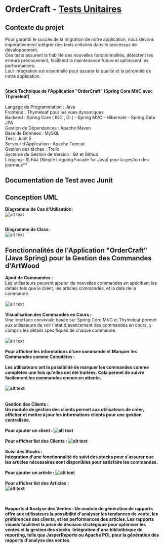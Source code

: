 # OrderCraft - [Tests Unitaires](https://github.com/mohatala/CraftWood)

## Contexte du projet
Pour garantir le succès de la migration de notre application, nous devons impérativement intégrer des tests unitaires dans le processus de développement.<br/>
Ces tests assurent la fiabilité des nouvelles fonctionnalités, détectent les erreurs précocement, facilitent la maintenance future et optimisent les performances.<br/>
Leur intégration est essentielle pour assurer la qualité et la pérennité de notre application.<br/><br/>

<b>Stack Technique de l'Application "OrderCraft" (Spring Core MVC avec Thymeleaf)</b><br/><br/>
Langage de Programmation : Java<br/>
Frontend : Thymeleaf pour les vues dynamiques<br/>
Backend : Spring Core ( IOC , DI ) - Spring MVC - Hibernate - Spring Data JPA<br/>
Gestion de Dépendances : Apache Maven<br/>
Base de Données : MySQL<br/>
Test : Junit 5<br/>
Serveur d'Application : Apache Tomcat<br/>
Gestion des tâches : Trello<br/>
Système de Gestion de Version : Git et Github<br/>
Logging : SLF4J (Simple Logging Facade for Java) pour la gestion des journaux**<br/>
## Documentation de Test avec Junit
## Conception <b>UML</b>
<b> Diagramme de Cas d'Utilisation:</b><br/>
![alt text](https://github.com/mohatala/CraftWood/blob/main/usecase%20Craft.drawio%20(1).png)<br/><br/>

<b> Diagramme de Class:</b><br/>
![alt text](https://github.com/mohatala/CraftWood/blob/main/Diagramme%20sans%20nom.drawio.png)

## Fonctionnalités de l'Application "<b>OrderCraft</b>" (Java Spring) pour la Gestion des Commandes d'ArtWood<br/>
<b>Ajout de Commandes :</b><br/>
Les utilisateurs peuvent ajouter de nouvelles commandes en spécifiant les détails tels que le client, les articles commandés, et la date de la commande.<br/><br/>
![alt text](https://github.com/mohatala/OrderCraft-Task/blob/master/interface%20nouveau%20commande.PNG)<br/><br/>
<b>Visualisation des Commandes en Cours :</b><br/>
Une interface conviviale basée sur Spring Core MVC et Thymeleaf permet aux utilisateurs de voir l'état d'avancement des commandes en cours, y compris les détails spécifiques de chaque commande.<br/><br/>
![alt text](https://github.com/mohatala/OrderCraft-Task/blob/master/interface%20list%20commande.PNG)<br/><br/>
<b> Pour afficher les informations d'une commande et Marquer les Commandes comme Complètes :<b><br/><br/>
Les utilisateurs ont la possibilité de marquer les commandes comme complètes une fois qu'elles ont été traitées. Cela permet de suivre facilement les commandes encore en attente.<br/><br/>
![alt text](https://github.com/mohatala/OrderCraft-Task/blob/master/interface%20infos%20commande.PNG)<br/><br/><br/>
<b>Gestion des Clients :</b><br/>
Un module de gestion des clients permet aux utilisateurs de créer, afficher et mettre à jour les informations clients pour une gestion centralisée.<br/><br/>
<b> Pour ajouter un client :</b>
![alt text](https://github.com/mohatala/OrderCraft-Task/blob/master/interface%20nouveau%20client.PNG)<br/><br/>
<b> Pour afficher list des Clients :</b>
![alt text](https://github.com/mohatala/OrderCraft-Task/blob/master/interface%20List%20client.PNG)<br/><br/>
<b>Suivi des Stocks :</b><br/>
Intégration d'une fonctionnalité de suivi des stocks pour s'assurer que les articles nécessaires sont disponibles pour satisfaire les commandes.<br/><br/>
<b> Pour ajouter un article :</b>
![alt text](https://github.com/mohatala/OrderCraft-Task/blob/master/interface%20nouveau%20articles.PNG)<br/><br/>
<b> Pour afficher list des Articles :</b><br/>
![alt text](https://github.com/mohatala/OrderCraft-Task/blob/master/interface%20list%20articles.PNG)<br/><br/>
​

<b>Rapports d'Analyse des Ventes :</b>
Un module de génération de rapports offre aux utilisateurs la possibilité d'analyser les tendances de vente, les préférences des clients, et les performances des articles. Les rapports visuels facilitent la prise de décision stratégique pour optimiser les ventes et la gestion des stocks. Intégration d'une bibliothèque de reporting, telle que JasperReports ou Apache POI, pour la génération des rapports d'analyse des ventes. <br/><br/>






